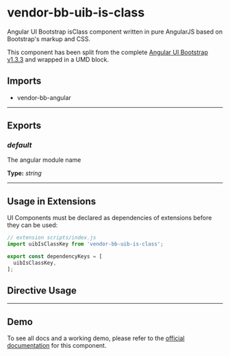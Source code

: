 # vendor-bb-uib-is-class

Angular UI Bootstrap isClass component written in pure AngularJS  based on Bootstrap's markup and CSS.

This component has been split from the complete
<a href="http://angular-ui.github.io/bootstrap/versioned-docs/1.3.3/">Angular UI
Bootstrap v1.3.3</a> and wrapped in a UMD block.

## Imports

* vendor-bb-angular


---

## Exports

### *default*

The angular module name

**Type:** *string*

---

## Usage in Extensions

UI Components must be declared as dependencies of extensions before they can be used:

```javascript
// extension scripts/index.js
import uibIsClassKey from 'vendor-bb-uib-is-class';

export const dependencyKeys = [
  uibIsClassKey,
];
```

## Directive Usage

<usage>

---

## Demo

To see all docs and a working demo, please refer to the
<a href="http://angular-ui.github.io/bootstrap/versioned-docs/1.3.3/#/isClass" target="_blank">official
documentation</a> for this component.
